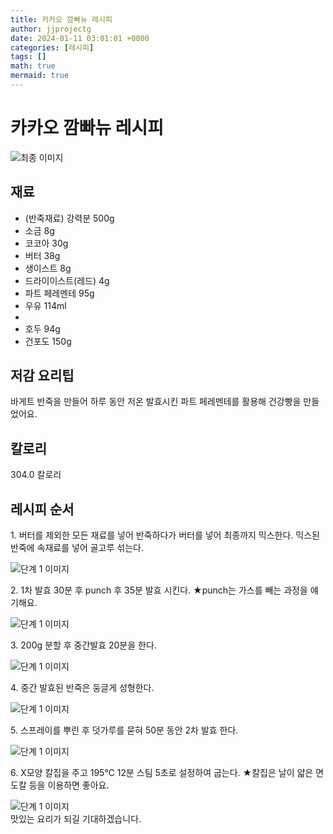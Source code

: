 ```yaml
---
title: 카카오 깜빠뉴 레시피
author: jjprojectg
date: 2024-01-11 03:01:01 +0000
categories: [레시피]
tags: []
math: true
mermaid: true
---
```

<meta name="og:type" content="website"/>
<meta charset="UTF-8"/>
<div class="header">
  <h1>카카오 깜빠뉴 레시피</h1>
</div>

<div class="container my-4">
  <div class="row">
    <div class="col-12 col-md-6">
      <div class="recipe-image">
        <img src="http://www.foodsafetykorea.go.kr/uploadimg/20210129/20210129032316_1611901396829.jpg" class="step-image" alt="최종 이미지"/>
      </div>
    </div>
    <div class="col-12 col-md-6">
      <div class="ingredients">
        <h2>재료</h2>
        <ul class="card">
          <li> (반죽재료) 강력분 500g </li>
          <li>  소금 8g </li>
          <li>  코코아 30g </li>
          <li>  버터 38g </li>
          <li>  생이스트 8g </li>
          <li>  드라이이스트(레드) 4g </li>
          <li>  파트 페레멘테 95g </li>
          <li>  우유 114ml </li>
          <li>  </li>
          <li>  호두 94g </li>
          <li>  건포도 150g </li>
</ul>
      </div>
    </div>
    <div class="col-12 col-md-6">
      <div class="ingredients">
        <h2>저감 요리팁</h2>
        <div class="card"> 
          <p>
            바게트 반죽을 만들어 하루 동안 저온 발효시킨 파트 페레멘테를 활용해 건강빵을 만들었어요.
          </p>
        </div>
      </div>
      <div class="ingredients">
        <h2>칼로리</h2>
        <div class="card"> 
          <p>
            304.0 칼로리
          </p>
        </div>
      </div>
    </div>
  </div>

  <h2 class="my-4">레시피 순서</h2>
  <div class="card recipe-card">
    <div class="card-body recipe-step">
      <p class="card-text step-description">1. 버터를 제외한 모든 재료를 넣어 반죽하다가 버터를 넣어 최종까지 믹스한다. 믹스된 반죽에 속재료를 넣어 골고루 섞는다.</p>
      <img src="http://www.foodsafetykorea.go.kr/uploadimg/20210129/20210129032438_1611901478077.jpg" alt="단계 1 이미지" class="step-image"/>
    </div>
  </div>
  <div class="card recipe-card">
    <div class="card-body recipe-step">
      <p class="card-text step-description">2. 1차 발효 30분 후 punch 후 35분 발효 시킨다.
★punch는 가스를 빼는 과정을 얘기해요.</p>
      <img src="http://www.foodsafetykorea.go.kr/uploadimg/20210129/20210129032459_1611901499716.JPG" alt="단계 1 이미지" class="step-image"/>
    </div>
  </div>
  <div class="card recipe-card">
    <div class="card-body recipe-step">
      <p class="card-text step-description">3. 200g 분할 후 중간발효 20분을 한다.</p>
      <img src="http://www.foodsafetykorea.go.kr/uploadimg/20210129/20210129032512_1611901512815.JPG" alt="단계 1 이미지" class="step-image"/>
    </div>
  </div>
  <div class="card recipe-card">
    <div class="card-body recipe-step">
      <p class="card-text step-description">4. 중간 발효된 반죽은 둥글게 성형한다.</p>
      <img src="http://www.foodsafetykorea.go.kr/uploadimg/20210129/20210129032533_1611901533336.JPG" alt="단계 1 이미지" class="step-image"/>
    </div>
  </div>
  <div class="card recipe-card">
    <div class="card-body recipe-step">
      <p class="card-text step-description">5. 스프레이를 뿌린 후 덧가루를 묻혀 50분 동안 2차 발효 한다.</p>
      <img src="http://www.foodsafetykorea.go.kr/uploadimg/20210129/20210129032546_1611901546659.JPG" alt="단계 1 이미지" class="step-image"/>
    </div>
  </div>
  <div class="card recipe-card">
    <div class="card-body recipe-step">
      <p class="card-text step-description">6. X모양 칼집을 주고 195℃ 12분 스팀 5초로 설정하여 굽는다.
★칼집은 날이 얇은 면도칼 등을 이용하면 좋아요.</p>
      <img src="http://www.foodsafetykorea.go.kr/uploadimg/20210129/20210129032610_1611901570436.JPG" alt="단계 1 이미지" class="step-image"/>
    </div>
  </div>

</div>
맛있는 요리가 되길 기대하겠습니다.
